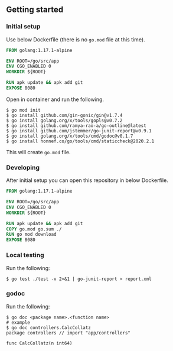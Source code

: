 ## Getting started
### Initial setup
Use below Dockerfile (there is no `go.mod` file at this time).

```Dockerfile
FROM golang:1.17.1-alpine

ENV ROOT=/go/src/app
ENV CGO_ENABLED 0
WORKDIR ${ROOT}

RUN apk update && apk add git
EXPOSE 8080
```

Open in container and run the following.

```shell
$ go mod init
$ go install github.com/gin-gonic/gin@v1.7.4
$ go install golang.org/x/tools/gopls@v0.7.2
$ go install github.com/ramya-rao-a/go-outline@latest
$ go install github.com/jstemmer/go-junit-report@v0.9.1
$ go install golang.org/x/tools/cmd/godoc@v0.1.7
$ go install honnef.co/go/tools/cmd/staticcheck@2020.2.1
```

This will create `go.mod` file. 

### Developing
After initial setup you can open this repository in below Dockerfile.

```Dockerfile
FROM golang:1.17.1-alpine

ENV ROOT=/go/src/app
ENV CGO_ENABLED 0
WORKDIR ${ROOT}

RUN apk update && apk add git
COPY go.mod go.sum ./
RUN go mod download
EXPOSE 8080
```

### Local testing
Run the following:

```shell
$ go test ./test -v 2>&1 | go-junit-report > report.xml
```

### godoc
Run the following:

```shell
$ go doc <package name>.<function name>
# example
$ go doc controllers.CalcCollatz
package controllers // import "app/controllers"

func CalcCollatz(n int64)
```